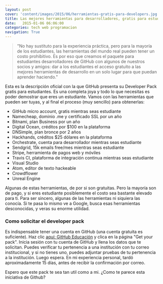 ```yaml
---
layout: post
cover: 'content/images/2015/06/herramientas-gratis-para-developers.jpg'
title: Las mejores herramientas para desarrolladores, gratis para estudiantes
date:   2015-01-06 06:06:00
categories: tech web programacion
navigation: True
---
```


> "No hay sustituto para la experiencia práctica, pero para la mayoría de los estudiantes, las herramientas del mundo real pueden tener un costo prohibitivo. Es por eso que creamos el paquete para estudiantes desarrolladores de GitHub con algunos de nuestros socios y amigos: dar a los estudiantes el acceso gratuito a las mejores herramientas de desarrollo en un solo lugar para que puedan aprender haciendo."

Esta es la descripción oficial con la que GitHub presenta su Developer Pack gratis para estudiantes. Es una completa joya y todo lo que necesitas es poder demostrar que eres un estudiante. Vamos con las herramientas que pueden ser tuyas, y al final el proceso (muy sencillo) para obtenerlas: 

* GitHub micro account, gratis mientras seas estudiante 
* Namecheap, dominio .me y certificado SSL por un año 
* Bitnami, plan Business por un año 
* Digital Ocean, créditos por $100 en la plataforma 
* DNSimple, plan bronce por 2 años 
* Hackhands, créditos $25 dólares en la plataforma 
* Orchestrate, cuenta para desarrollador mientras seas estudiante 
* Sendgrid, 15k emails free/mes mientras seas estudiante 
* Stripe, herramienta de pagos web y móviles 
* Travis CI, plataforma de integración continua mientras seas estudiante 
* Visual Studio 
* Atom, editor de texto hackeable 
* Crowdflower 
* Unreal Engine 
 
Algunas de estas herramientas, de por si son gratuitas. Pero la mayoría son de pago, y si eres estudiante posiblemente el costo sea bastante elevado para ti. Para ser sincero, algunas de las herramientas ni siquiera las conocía. Si te pasa lo mismo ve a Google, busca esas herramientas desconocidas, y veras su enorme utilidad. 


### Como solicitar el developer pack 

Es indispensable tener una cuenta en GitHub (una cuenta gratuita es suficiente). Haz clic <a href="https://education.github.com/pack" target="_blank">aquí: GitHub Educación</a> y clica en la página "Get your pack". Inicia sesión con tu cuenta de GitHub y llena los datos que te solicitan. Puedes verificar tu pertenencia a una institución con tu correo institucional, y si no tienes uno, puedes adjuntar pruebas de tu pertenencia a la institución. Luego espera. En mi experiencia personal, tardó aproximadamente 15 días, antes de recibir la confirmación por correo.

Espero que este pack te sea tan util como a mi. ¿Como te parece esta iniciativa de Github?
